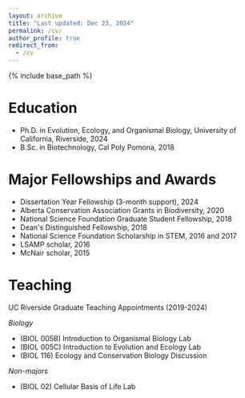 ```yaml
---
layout: archive
title: "Last updated: Dec 23, 2024"
permalink: /cv/
author_profile: true
redirect_from:
  - /cv
---
```


{% include base_path %}

Education
======
* Ph.D. in Evolution, Ecology, and Organismal Biology, University of California, Riverside, 2024
* B.Sc. in Biotechnology, Cal Poly Pomona, 2018

Major Fellowships and Awards
======
* Dissertation Year Fellowship (3-month support), 2024
* Alberta Conservation Association Grants in Biodiversity, 2020
* National Science Foundation Graduate Student Fellowship, 2018
* Dean's Distinguished Fellowship, 2018
* National Science Foundation Scholarship in STEM, 2016 and 2017
* LSAMP scholar, 2016
* McNair scholar, 2015
  
Teaching
======
UC Riverside Graduate Teaching Appointments (2019-2024)

_Biology_
* (BIOL 005B) Introduction to Organismal Biology Lab
* (BIOL 005C) Introduction to Evolution and Ecology Lab
* (BIOL 116) Ecology and Conservation Biology Discussion

_Non-majors_
* (BIOL 02) Cellular Basis of Life Lab

